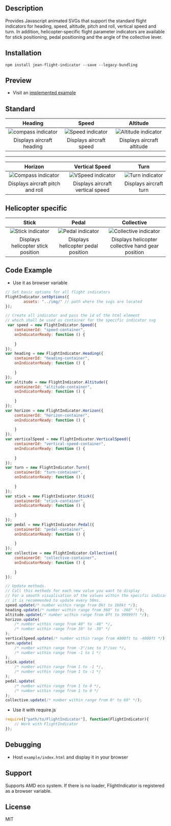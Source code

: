 [logo-heading]: img/heading.preview.png
[logo-speed]: img/speed.preview.png
[logo-altitude]: img/altitude.preview.png

[logo-horizon]: img/horizon.preview.png
[logo-vertical-speed]: img/vertical-speed.preview.png 
[logo-turn]: img/turn.preview.png 

[logo-stick]: img/stick.preview.png
[logo-pedal]: img/pedal.preview.png
[logo-collective]: img/collective.preview.png

[logo-coming-soon]: img/coming_soon.preview.png

## Description

Provides Javascript animated SVGs that support the standard flight indicators for heading, speed, altitude, pitch and roll, vertical speed and turn. In addition, helicopter-specific flight parameter indicators are available for stick positioning, pedal positioning and the angle of the collective lever. 

## Installation

`npm install jean-flight-indicator --save --legacy-bundling`
  
## Preview

- Visit an  [implemented example](https://je-an.github.io/jean-flight-indicator/example/index.html)

Standard
---

|     Heading     |    Speed      |      Altitude    |
|:----------:|:----------:|:----------:|
|     ![compass indicator][logo-heading]    |     ![Speed indicator][logo-speed]      |   ![Altitude indicator][logo-altitude]       |
|     Displays aircraft heading    |     Displays aircraft speed    |  Displays aircraft altitude    |

---

|     Horizon     |   Vertical Speed      |      Turn    |
|:----------:|:----------:|:----------:|
|     ![Compass indicator][logo-horizon]     |     ![VSpeed indicator][logo-vertical-speed]      |   ![Turn indicator][logo-turn]       |
|    Displays aircraft pitch and roll |     Displays aircraft vertical speed   |  Displays aircraft turn       |    

Helicopter specific 
---
 
|     Stick     |    Pedal      |      Collective    |
|:----------:|:----------:|:----------:|
|     ![Stick indicator][logo-stick]     |     ![Pedal indicator][logo-pedal]      |   ![Collective indicator][logo-collective]       |
|     Displays helicopter stick position     |     Displays helicopter pedal position    |  Displays helicopter collective hand gear position       |

## Code Example
- Use it as browser variable

```js
// Set basic options for all flight indicators
FlightIndicator.setOptions({
        assets: "../img/" // path where the svgs are located
});

// Create all indicator and pass the id of the html element 
// which shall be used as container for the specific indicator svg
 var speed = new FlightIndicator.Speed({
    containerId: "speed-container",
    onIndicatorReady: function () {
        
    }
});
var heading = new FlightIndicator.Heading({
    containerId: "heading-container",
    onIndicatorReady: function () {
        
    }
});
var altitude = new FlightIndicator.Altitude({
    containerId: "altitude-container",
    onIndicatorReady: function () {
        
    }
});
var horizon = new FlightIndicator.Horizon({
    containerId: "horizon-container",
    onIndicatorReady: function () {
        
    }
});
var verticalSpeed = new FlightIndicator.VerticalSpeed({
    containerId: "vertical-speed-container",
    onIndicatorReady: function () {
        
    }
});
var turn = new FlightIndicator.Turn({
    containerId: "turn-container",
    onIndicatorReady: function () {
        
    }
});
var stick = new FlightIndicator.Stick({
    containerId: "stick-container",
    onIndicatorReady: function () {
        
    }
});
var pedal = new FlightIndicator.Pedal({
    containerId: "pedal-container",
    onIndicatorReady: function () {
        
    }
});
var collective = new FlightIndicator.Collective({
    containerId: "collective-container",
    onIndicatorReady: function () {
        
    }
});

// Update methods. 
// Call this methods for each new value you want to display
// For a smooth visualisation of the values within the specific indicator, 
// it is recommended to update every 50ms.
speed.update(/* number within range from 0kt to 160kt */);
heading.update(/* number within range from 360° to -360° */);
altitude.update(/* number within range from 0ft to 99999ft */);
horizon.update(
    /* number within range from 40° to -40° */, 
    /* number within range from 30° to -30° */
);
verticalSpeed.update(/* number within range from 4000ft to -4000ft */)
turn.update(
    /* number within range from -3°/sec to 3°/sec */, 
    /* number within range from -1 to 1 */
);
stick.update(
    /* number within range from 1 to -1 */, 
    /* number within range from 1 to -1 */
);
pedal.update(
    /* number within range from 1 to 0 */, 
    /* number within range from 1 to 0 */
);
collective.update(/* number within range from 0° to 60° */);
```

- Use it with require.js

```js
require(["path/to/FlightIndicator"], function(FlightIndicator){
    // Work with FlightIndicator
});
```

## Debugging

- Host `example/index.html` and display it in your browser

## Support
Supports AMD eco system. If there is no loader, FlightIndicator is registered as a browser variable.

## License

MIT

